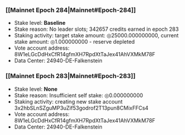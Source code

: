 ### [[Mainnet Epoch 284|Mainnet#Epoch-284]]
* Stake level: **Baseline**
* Stake reason: No leader slots; 342657 credits earned in epoch 283
* Staking activity: target stake amount: ◎25000.000000000, current stake amount: ◎1.000000000 - reserve depleted
* Vote account address: 8W1eLGcDdHxCfR14gfmXH7RpdXtTaJex41AhVXMkM78F
* Data Center: 24940-DE-Falkenstein
### [[Mainnet Epoch 283|Mainnet#Epoch-283]]
* Stake level: **None**
* Stake reason: Insufficient self stake: ◎0.000000000
* Staking activity: creating new stake account 3x2hbSLnSZguMP3uZif53godrof2T13pun8CMixFFCs4
* Vote account address: 8W1eLGcDdHxCfR14gfmXH7RpdXtTaJex41AhVXMkM78F
* Data Center: 24940-DE-Falkenstein
